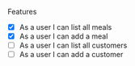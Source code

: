 Features

* [x] As a user I can list all meals
* [x] As a user I can add a meal
* [ ] As a user I can list all customers
* [ ] As a user I can add a customer

